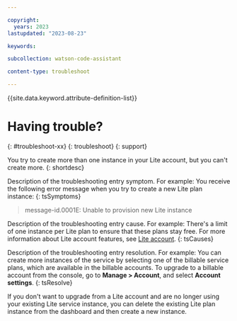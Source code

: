 ```yaml
---

copyright:
  years: 2023
lastupdated: "2023-08-23"

keywords:

subcollection: watson-code-assistant

content-type: troubleshoot

---
```


<!-- keywords values above are place holders. Actual values should be pulled from the Troubleshooting questions or error message to which the issue relates. Only use a messageID if the troubleshooting topic is about an issue encountered from an error message that has an ID.  -->

{{site.data.keyword.attribute-definition-list}}

<!-- You must add the troubleshoot content type in your attribute definitions AND on a new line under each troubleshooting topic H1 ID. This will ensure that the troubleshooting entry is pulled into other locations, like chatbots. Use the support attribute definition for reuse in the support center. For more information, see  https://test.cloud.ibm.com/docs/writing?topic=writing-support-center#support-center-troubleshoot-->

<!-- Remember that this is the individual topic template for each troubleshooting entry that belongs in a troubleshooting topic group in the Help left nav group. For more information, see the guidance page: https://test.cloud.ibm.com/docs/writing?topic=writing-troubleshooting-topics-->

# Having trouble?
{: #troubleshoot-xx}
{: troubleshoot}
{: support} <!-- Only add this attribute to entries that you want to display in the support center. -->

<!--The title of your H1 should be a problem statement in question format of the issue that the user is experiencing. Think about the user's language they might use to describe or search for the answer to the issue they are experiencing. Use keywords for other variations of ways to ask the question at the top of the file. -->

You try to create more than one instance in your Lite account, but you can't create more.
{: shortdesc}

<!-- The short description should give a quick summary about the issue the user is experiencing. -->
<!-- Example short description for an error troubleshooting topic: You try to create more than one instance in your Lite account, but you received error `message-id.0001E`.-->

<!-- Tips:
* Organize one troubleshooting issue per topic in a  topic group called "Troubleshooting" in the Help left nav section
* Name your topic group "Troubleshooting". If you have more than one topic group to organize a large set of troubleshooting topics, use "Troubleshoting _xxx_" to provide descriptive topic group titles.
* Use a title that uses a problem statement in the form of a question for each H1 in your topic group
* Use an H1 ID of `troubleshoot-xx` where the `xx` is a descriptive word to match the issue the customer is experiencing for URL readability.
* Set the `troubleshoot` content type attribute definition at the top of your file.
* Set the `troubleshoot` content type attribute on a new line following each H1 ID.
* Use the three attributes for the symptom, cause, and resolution.-->

Description of the troubleshooting entry symptom. For example: You receive the following error message when you try to create a new Lite plan instance:
{: tsSymptoms}

> message-id.0001E: Unable to provision new Lite instance

Description of the troubleshooting entry cause. For example: There's a limit of one instance per Lite plan to ensure that these plans stay free. For more information about Lite account features, see [Lite account](link).
{: tsCauses}

Description of the troubleshooting entry resolution. For example: You can create more instances of the service by selecting one of the billable service plans, which are available in the billable accounts. To upgrade to a billable account from the console, go to **Manage > Account**, and select **Account settings**.
{: tsResolve}

If you don't want to upgrade from a Lite account and are no longer using your existing Lite service instance, you can delete the existing Lite plan instance from the dashboard and then create a new instance.

